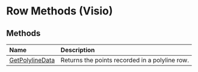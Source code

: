 
# Row Methods (Visio)

## Methods



|**Name**|**Description**|
|:-----|:-----|
|[GetPolylineData](91b7f1b4-259d-9423-0c12-271287248a74.md)|Returns the points recorded in a polyline row.|
